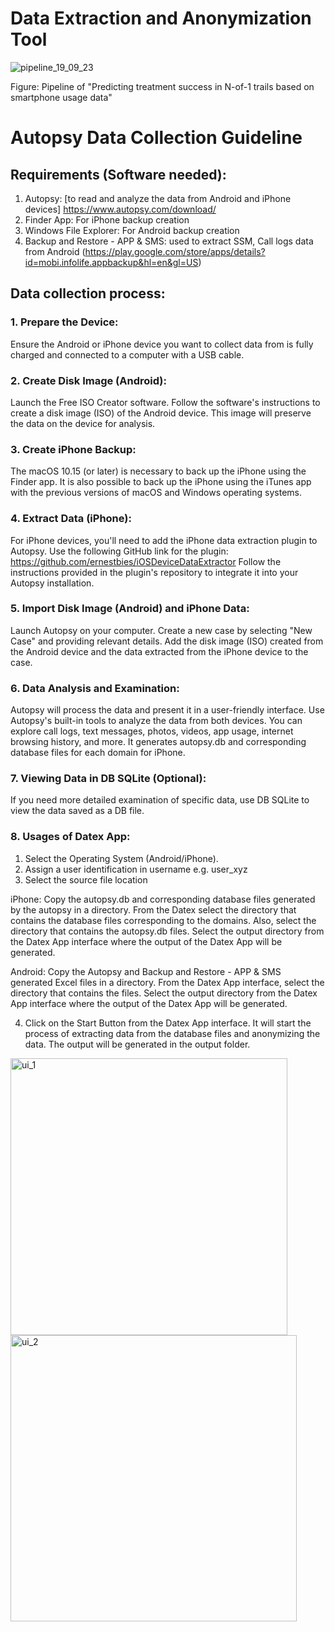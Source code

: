 # Data Extraction and Anonymization Tool 
![pipeline_19_09_23](https://github.com/asadaaron/datex/assets/98735630/f23246c1-0dd2-4e88-8a08-4176831c0b03)


Figure: Pipeline of "Predicting treatment success in N-of-1 trails based on smartphone usage data"
#  Autopsy Data Collection Guideline

##  Requirements (Software needed):
1.  Autopsy:  [to read and analyze the data from Android and iPhone devices] https://www.autopsy.com/download/
2.  Finder App: For iPhone backup creation
3. Windows File Explorer: For Android backup creation
4. Backup and Restore - APP & SMS: used to extract SSM, Call logs data from Android (https://play.google.com/store/apps/details?id=mobi.infolife.appbackup&hl=en&gl=US)


##  Data collection process:
###  1.	Prepare the Device:
Ensure the Android or iPhone device you want to collect data from is fully charged and connected to a computer with a USB cable.
###  2.	Create Disk Image (Android):
Launch the Free ISO Creator software.
Follow the software's instructions to create a disk image (ISO) of the Android device. This image will preserve the data on the device for analysis.
###  3.	Create iPhone Backup:
The macOS 10.15 (or later) is necessary to back up the iPhone using the Finder app. It is also possible to back up the iPhone using the iTunes app
with the previous versions of macOS and Windows operating systems.
###  4.	Extract Data (iPhone):
For iPhone devices, you'll need to add the iPhone data extraction plugin to Autopsy. Use the following GitHub link for the plugin: https://github.com/ernestbies/iOSDeviceDataExtractor
Follow the instructions provided in the plugin's repository to integrate it into your Autopsy installation.
###  5.	Import Disk Image (Android) and iPhone Data:
Launch Autopsy on your computer.
Create a new case by selecting "New Case" and providing relevant details.
Add the disk image (ISO) created from the Android device and the data extracted from the iPhone device to the case.
###  6.	Data Analysis and Examination:
Autopsy will process the data and present it in a user-friendly interface.
Use Autopsy's built-in tools to analyze the data from both devices. You can explore call logs, text messages, photos, videos, app usage, internet browsing history, and more. It generates autopsy.db and corresponding database files for each domain for iPhone.
###  7.	Viewing Data in DB SQLite (Optional):
If you need more detailed examination of specific data, use DB SQLite to view the data saved as a DB file.

###  8.	Usages of Datex App:
1. Select the Operating System (Android/iPhone).
2. Assign a user identification in username e.g. user_xyz
3. Select the source file location

iPhone:
Copy the autopsy.db and corresponding database files generated by the autopsy in a directory. From the Datex select the directory that contains the database files corresponding to the domains. Also, select the directory that contains the autopsy.db files. Select the output directory from the Datex App interface where the output of the Datex App will be generated. 

Android:
Copy the Autopsy and Backup and Restore - APP & SMS generated Excel files in a directory. From the Datex App interface, select the directory that contains the files. Select the output directory from the Datex App interface where the output of the Datex App will be generated. 

4. Click on the Start Button from the Datex App interface. It will start the process of extracting data from the database files and anonymizing the data. The output will be generated in the output folder. 

<img width="443" alt="ui_1" src="https://github.com/asadaaron/DataExtractionandAnonymization/assets/98735630/b566daac-334a-45b0-9034-2a6392e9354b">
<img width="458" alt="ui_2" src="https://github.com/asadaaron/DataExtractionandAnonymization/assets/98735630/409ef9e3-dbac-4998-a89d-3f42bb94aef6">


